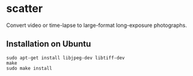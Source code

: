 scatter
=======

Convert video or time-lapse to large-format long-exposure photographs.

## Installation on Ubuntu

    sudo apt-get install libjpeg-dev libtiff-dev
    make
    sudo make install

